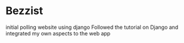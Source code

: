 # Bezzist
initial polling website using django
Followed the tutorial on Django and integrated my own aspects to the web app
